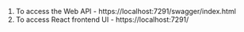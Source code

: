 1. To access the Web API - https://localhost:7291/swagger/index.html
2. To access React frontend UI - https://localhost:7291/
